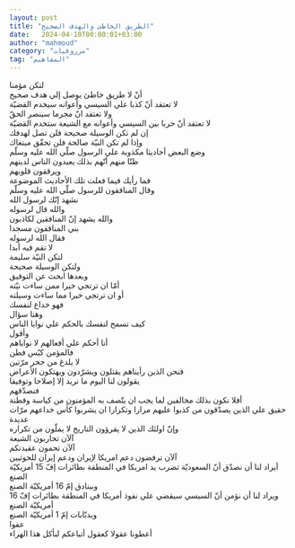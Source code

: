 ```yaml
---
layout: post
title: "الطريق الخاطئ والهدف الصحيح"
date:   2024-04-10T00:00:01+03:00
author: "mahmoud"
category: "مرزوقيات"
tag: "المفاهيم"
---
```



لتكن مؤمنا  
أنّ لا طريق خاطئ يوصل إلي هدف صحيح  
لا تعتقد أنّ كذبا علي السيسي وأعوانه سيخدم
القضيّة  
ولا تعتقد انّ مجرما سينصر الحقّ  
لا تعتقد أنّ حربا بين السيسي وأعوانه مع الشيعة ستخدم
القضيّة  
إن لم تكن الوسيلة صحيحة فلن تصل لهدفك  
وإذا لم تكن النيّة صالحة فلن تحقّق مبتغاك  
وضع البعض أحاديثا مكذوبة علي الرسول صلّي الله عليه
وسلّم  
ظنّا منهم أنّهم بذلك يعيدون الناس لدينهم  
ويرققون قلوبهم  
فما رأيك فيما فعلت تلك الأحاديث الموضوعة  
وقال المنافقون للرسول صلّي الله عليه وسلّم  
نشهد إنّك لرسول الله  
والله قال لرسوله  
والله يشهد إنّ المنافقين لكاذبون  
بني المنافقون مسجدا  
فقال الله لرسوله  
لا تقم فيه أبدا  
لتكن النيّة سليمة  
ولتكن الوسيلة صحيحة  
وبعدها ابحث عن التوفيق  
أمّا ان ترتجي خيرا ممن ساءت نيّته  
أو ان ترتجي خيرا مما ساءت وسيلته  
فهو خداع لنفسك  
وهنا سؤال  
كيف تسمح لنفسك بالحكم علي نوايا الناس  
وأقول  
أنا أحكم علي أفعالهم لا نواياهم  
فالمؤمن كيّس فطن  
لا يلدغ من جحر مرّتين  
فنحن الذين رأيناهم يقتلون ويشرّدون ويهتكون
الأعراض  
يقولون لنا اليوم ما نريد إلا إصلاحا وتوفيقا  
فنصدّقهم  
أفلا نكون بذلك مخالفين لما يجب ان يتّصف به المؤمنون من
كياسة وفطنة  
حقيق علي الذين يصدّقون من كذبوا عليهم مرارا وتكرارا ان
يشربوا كأس خداعهم مرّات عديدة  
وإنّ اولئك الذين لا يقرؤون التاريخ لا يملّون من
تكراره  
آلآن تحاربون الشيعة  
آلآن تحمون عقيدتكم  
آلآن ترفضون دعم امريكا لإيران ودعم إيران
للحوثيين  
أيراد لنا أن نصدّق أنّ السعوديّة تضرب يد امريكا في المنطقة
بطائرات إفّ 15 أمريكيّة الصنع  
وببنادق إمّ 16 أمريكيّة الصنع  
ويراد لنا أن نؤمن أنّ السيسي سيقضي علي نفوذ أمريكا في
المنطقة بطائرات إفّ 16 أمريكيّة الصنع  
وبدبّابات إمّ 1 أمريكيّة الصنع  
عفوا  
أعطونا عقولا كعقول أتباعكم لنأكل هذا الهراء
